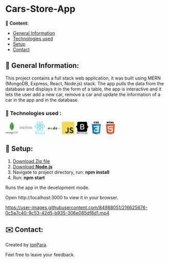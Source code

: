 # Cars-Store-App

📃 **Content:**
- [General Information](#General-Information)
- [Technologies used](#technologies)
- [Setup](#setup)
- [Contact](#contact)

 ## 📑 General Information:
This project contains a full stack web application, it was built using MERN (MongoDB, Express, React, Node.js) stack. The app pulls the data from the database and displays it in the form of a table, the app is interactive and it lets the user add a new car, remove a car and update the information of a car in the app and in the database.

### 🔣 <a id="technologies">Technologies used </a>:

<p align="left">
<img src="https://raw.githubusercontent.com/devicons/devicon/master/icons/mongodb/mongodb-original-wordmark.svg" alt="mongodb" width="40" height="40"/>
<img src="https://raw.githubusercontent.com/devicons/devicon/master/icons/express/express-original-wordmark.svg" alt="expressjs" width="40" height="40"/>
<img src="https://raw.githubusercontent.com/devicons/devicon/master/icons/react/react-original-wordmark.svg" alt="react" width="40" height="40"/>
<img src="https://raw.githubusercontent.com/devicons/devicon/master/icons/nodejs/nodejs-original-wordmark.svg" alt="nodejs" width="40" height="40"/>
<img src="https://raw.githubusercontent.com/devicons/devicon/master/icons/javascript/javascript-original.svg" alt="javascript" width="40" height="40"/>
<img src="https://raw.githubusercontent.com/devicons/devicon/master/icons/bootstrap/bootstrap-plain-wordmark.svg" alt="bootstrap" width="40" height="40"/>
<img src="https://raw.githubusercontent.com/devicons/devicon/master/icons/css3/css3-original-wordmark.svg" alt="css3" width="40" height="40"/> 
<img src="https://raw.githubusercontent.com/devicons/devicon/master/icons/html5/html5-original-wordmark.svg" alt="html5" width="40" height="40"/>
</p>

## 📘 <a id="setup">Setup</a>:

1. [Download Zip file](https://github.com/IonPara/Cars-Store-App/archive/refs/heads/master.zip)
2. [Download **Node.js**](https://nodejs.org/dist/v18.13.0/node-v18.13.0-x64.msi)
3. Navigate to project directory, run: **npm install**
4. Run: **npm start**

Runs the app in the development mode.

Open http://localhost:3000 to view it in your browser.


https://user-images.githubusercontent.com/84988051/216625676-0c5a7c40-9c53-42d5-b935-306e085df8d1.mp4



## ✉️ <a id="contact">Contact</a>:

Created by [IonPara](https://github.com/IonPara).

Feel free to leave your feedback.
